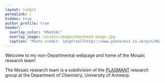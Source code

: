 ```yaml
---
layout: single
permalink: /
hidden: true
author_profile: true
header:
  overlay_color: "#5e616c"
  overlay_image: /assets/images/masthead-image.jpg
  caption: "Photo credit: [pngtree](https://www.pinterest.co.uk/pin/403283341624204549/)"
---
```



Welcome to my non-Departmental webpage and home of the Mosaic research team!

The Mosaic research team is a subdivision of the [PLASMANT](https://www.uantwerpen.be/en/research-groups/plasmant/) research group at the Department of Chemistry, University of Antwerp.

